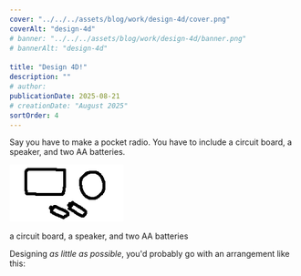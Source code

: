 ```yaml
---
cover: "../../../assets/blog/work/design-4d/cover.png"
coverAlt: "design-4d"
# banner: "../../../assets/blog/work/design-4d/banner.png"
# bannerAlt: "design-4d"

title: "Design 4D!"
description: ""
# author:
publicationDate: 2025-08-21
# creationDate: "August 2025"
sortOrder: 4
---
```


Say you have to make a pocket radio. You have to include a circuit board, a speaker, and two AA batteries.

<img 
  src="../../../assets/blog/work/design-4d/light.png" 
  alt="Example" 
  data-light="../../../assets/blog/work/design-4d/light.png" 
  data-dark="../../../assets/blog/work/design-4d/dark.png" 
  class="theme-image" 
/>
<p class="small muted c">a circuit board, a speaker, and two AA batteries</p>

Designing *as little as possible*, you'd probably go with an arrangement like this:

<picture>
  <source srcset="../../../assets/blog/work/design-4d/arrange-light.png" media="(prefers-color-scheme: light)"/>
  <source srcset="../../../assets/blog/work/design-4d/arrange-dark.png"  media="(prefers-color-scheme: dark)"/>
</picture>
